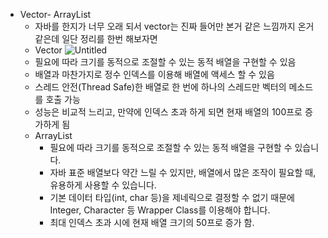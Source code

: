 - Vector- ArrayList
  - 자바를 한지가 너무 오래 되서 vector는 진짜 들어만 본거 같은 느낌까지 온거 같은데 일단 정리를 한번 해보자면
  - Vector
  ![Untitled](https://s3-us-west-2.amazonaws.com/secure.notion-static.com/086d2009-45bc-48fa-ba0e-cd7c884e2f19/Untitled.png)
  - 필요에 따라 크기를 동적으로 조절할 수 있는 동적 배열을 구현할 수 있음
  - 배열과 마찬가지로 정수 인덱스를 이용해 배열에 액세스 할 수 있음
  - 스레드 안전(Thread Safe)한 배열로 한 번에 하나의 스레드만 벡터의 메소드를 호출 가능
  - 성능은 비교적 느리고, 만약에 인덱스 초과 하게 되면 현재 배열의 100프로 증가하게 됨
  - ArrayList
    - 필요에 따라 크기를 동적으로 조절할 수 있는 동적 배열을 구현할 수 있습니다.
    - 자바 표준 배열보다 약간 느릴 수 있지만, 배열에서 많은 조작이 필요할 때, 유용하게 사용할 수 있습니다.
    - 기본 데이터 타입(int, char 등)을 제네릭으로 결정할 수 없기 때문에 Integer, Character 등 Wrapper Class를 이용해야 합니다.
    - 최대 인덱스 초과 시에 현재 배열 크기의 50프로 증가 함.
